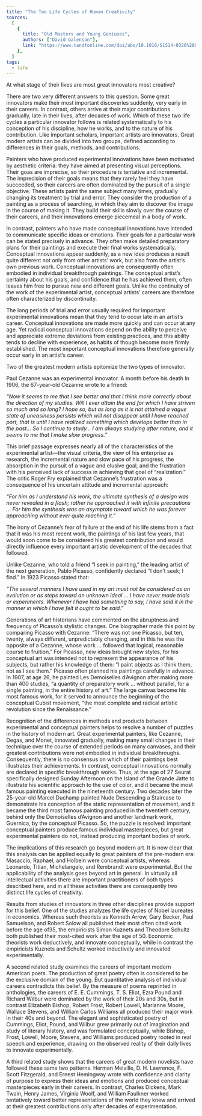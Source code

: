 ```yaml
---
title: "The Two Life Cycles of Human Creativity"
sources:
  [
    {
      title: "Old Masters and Young Geniuses",
      authors: ["David Galenson"],
      link: "https://www.tandfonline.com/doi/abs/10.1016/S1514-0326%2809%2960002-7",
    },
  ]
tags:
  - life
---
```


At what stage of their lives are most great innovators most creative?

There are two very different answers to this question. Some great innovators make their most important discoveries suddenly, very early in their careers. In contrast, others arrive at their major contributions gradually, late in their lives, after decades of work. Which of these two life cycles a particular innovator follows is related systematically to his conception of his discipline, how he works, and to the nature of his contribution.
Like important scholars, important artists are innovators. Great modern artists can be divided into two groups, defined according to differences in their goals, methods, and contributions.

Painters who have produced experimental innovations have been motivated by aesthetic criteria: they have aimed at presenting visual perceptions. Their goas are imprecise, so their procedure is tentative and incremental. The imprecision of their goals means that they rarely feel they have succeeded, so their careers are often dominated by the pursuit of a single objective. These artists paint the same subject many times, gradually changing its treatment by trial and error. They consider the production of a painting as a process of searching, in which they aim to discover the image in the course of making it. They build their skills slowly over the course of their careers, and their innovations emerge piecemeal in a body of work.

In contrast, painters who have made conceptual innovations have intended to communicate specific ideas or emotions. Their goals for a particular work can be stated precisely in advance. They often make detailed preparatory plans for their paintings and execute their final works systematically. Conceptual innovations appear suddenly, as a new idea produces a result quite different not only from other artists’ work, but also from the artist’s own previous work. Conceptual innovations are consequently often embodied in individual breakthrough paintings. The conceptual artist’s certainty about his goals, and confidence that he has achieved them, often leaves him free to pursue new and different goals. Unlike the continuity of the work of the experimental artist, conceptual artists’ careers are therefore often characterized by discontinuity.

The long periods of trial and error usually required for important experimental innovations mean that they tend to occur late in an artist’s career. Conceptual innovations are made more quickly and can occur at any age. Yet radical conceptual innovations depend on the ability to perceive and appreciate extreme deviations from existing practices, and this ability tends to decline with experience, as habits of though become more firmly established. The most important conceptual innovations therefore generally occur early in an artist’s career.

Two of the greatest modern artists epitomize the two types of innovator.

Paul Cezanne was an experimental innovator. A month before his death In 1906, the 67-year-old Cezanne wrote to a friend:

_“Now it seems to me that I see better and that I think more correctly about the direction of my studies. Will I ever attain the end for which I have striven so much and so long? I hope so, but as long as it is not attained a vague state of uneasiness persists which will not disappear until I have reached port, that is until I have realized something which develops better than in the past… So I continue to study… I am always studying after nature, and it seems to me that I make slow progress.”_

This brief passage expresses nearly all of the characteristics of the experimental artist—the visual criteria, the view of his enterprise as research, the incremental nature and slow pace of his progress, the absorption in the pursuit of a vague and elusive goal, and the frustration with his perceived lack of success in achieving that goal of “realization.” The critic Roger Fry explained that Cezanne’s frustration was a consequence of his uncertain attitude and incremental approach:

_“For him as I understand his work, the ultimate synthesis of a design was never revealed in a flash; rather he approached it with infinite precautions … For him the synthesis was an asymptote toward which he was forever approaching without ever quite reaching it.”_

The irony of Cezanne’s fear of failure at the end of his life stems from a fact that it was his most recent work, the paintings of his last few years, that would soon come to be considered his greatest contribution and would directly influence every important artistic development of the decades that followed.

Unlike Cezanne, who told a friend “I seek in painting,” the leading artist of the next generation, Pablo Picasso, confidently declared “I don’t seek; I find.” In 1923 Picasso stated that:

_“The several manners I have used in my art must not be considered as an evolution or as steps toward an unknown ideal … I have never made trials or experiments. Whenever I have had something to say, I have said it in the manner in which I have felt it ought to be said.”_

Generations of art historians have commented on the abruptness and frequency of Picasso’s stylistic changes. One biographer made this point by comparing Picasso with Cezanne: “There was not one Picasso, but ten, twenty, always different, unpredictably changing, and in this he was the opposite of a Cezanne, whose work … followed that logical, reasonable course to fruition.” For Picasso, new ideas brought new styles, for his conceptual art was intended not to represent the appearance of his subjects, but rather his knowledge of them: “I paint objects as I think them, not as I see them.”
Picasso often planned his paintings carefully in advance. In 1907, at age 26, he painted Les Demoiselles d’Avignon after making more than 400 studies, “a quantity of preparatory work … without parallel, for a single painting, in the entire history of art.” The large canvas become his most famous work, for it served to announce the beginning of the conceptual Cubist movement, “the most complete and radical artistic revolution since the Renaissance.”

Recognition of the differences in methods and products between experimental and conceptual painters helps to resolve a number of puzzles in the history of modern art. Great experimental painters, like Cezanne, Degas, and Monet, innovated gradually, making many small changes in their technique over the course of extended periods on many canvases, and their greatest contributions were not embodied in individual breakthroughs. Consequently, there is no consensus on which of their paintings best illustrates their achievements. In contrast, conceptual innovations normally are declared in specific breakthrough works. Thus, at the age of 27 Seurat specifically designed Sunday Afternoon on the Island of the Grande Jatte to illustrate his scientific approach to the use of color, and it became the most famous painting executed in the nineteenth century. Two decades later the 25-year-old Marcel Duchamp painted Nude Descending a Staircase to demonstrate his conception of the static representation of movement, and it became the third most famous painting produced in the twentieth century, behind only the Demoiselles d’Avignon and another landmark work, Guernica, by the conceptual Picasso. So, the puzzle is resolved: important conceptual painters produce famous individual masterpieces, but great experimental painters do not, instead producing important bodies of work.

The implications of this research go beyond modern art. It is now clear that this analysis can be applied equally to great painters of the pre-modern era: Masaccio, Raphael, and Holbein were conceptual artists, whereas Leonardo, Titian, Michelangelo, and Rembrandt were experimental. But the applicability of the analysis goes beyond art in general. In virtually all intellectual activities there are important practitioners of both types described here, and in all these activities there are consequently two distinct life cycles of creativity.

Results from studies of innovators in three other disciplines provide support for this belief. One of the studies analyzes the life cycles of Nobel laureates in economics. Whereas such theorists as Kenneth Arrow, Gary Becker, Paul Samuelson, and Robert Solow all published their most often cited work before the age of35, the empiricists Simon Kuznets and Theodore Schultz both published their most-cited work after the age of 50. Economic theorists work deductively, and innovate conceptually, while in contrast the empiricists Kuznets and Schultz worked inductively and innovated experimentally.

A second related study examines the careers of important modern American poets. The production of great poetry often is considered to be the exclusive domain of the young. But quantitative analysis of individual careers contradicts this belief. By the measure of poems reprinted in anthologies, the careers of E. E. Cummings, T. S. Eliot, Ezra Pound and Richard Wilbur were dominated by the work of their 20s and 30s, but in contrast Elizabeth Bishop, Robert Frost, Robert Lowell, Marianne Moore, Wallace Stevens, and William Carlos Williams all produced their major work in their 40s and beyond. The elegant and sophisticated poetry of Cummings, Eliot, Pound, and Wilbur grew primarily out of imagination and study of literary history, and was formulated conceptually, while Bishop, Frost, Lowell, Moore, Stevens, and Williams produced poetry rooted in real speech and experience, drawing on the observed reality of their daily lives to innovate experimentally.

A third related study shows that the careers of great modern novelists have followed these same two patterns. Herman Melville, D. H. Lawrence, F. Scott Fitzgerald, and Ernest Hemingway wrote with confidence and clarity of purpose to express their ideas and emotions and produced conceptual masterpieces early in their careers. In contrast, Charles Dickens, Mark Twain, Henry James, Virginia Woolf, and William Faulkner worked tentatively toward better representations of the world they knew and arrived at their greatest contributions only after decades of experimentation.
